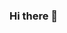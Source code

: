 ### Hi there 👋

<!--
**lfc1920/lfc1920** is a ✨ _special_ ✨ repository because its `README.md` (this file) appears on your GitHub profile.

Here are some ideas to get you started:

- 🔭 I’m currently working on self employed
- 🌱 I’m currently learning graduation
- 👯 I’m looking to collaborate on my business
- 🤔 I’m looking for help with github
- 💬 Ask me about nothing
- 📫 How to reach me: can't explain
- 😄 Pronouns: ...
- ⚡ Fun fact: ...
-->
